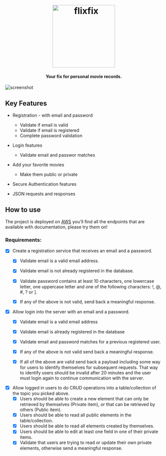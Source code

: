 <h1 align="center">
  <br>
  <img src="https://i.imgur.com/3jOQG7W.jpeg" alt="flixfix" width="200">
  <br>
</h1>
<h4 align="center">Your fix for personal movie records.</h4>

![screenshot](https://im5.ezgif.com/tmp/ezgif-5-28c9a625a9.gif)

## Key Features

* Registration - with email and password
    - Validate if email is valid
    - Validate if email is registered
    - Complete password validation

* Login features
    - Validate email and passwor matches

* Add your favorite movies
    - Make them public or private

* Secure Authentication features

* JSON requests and responses

## How to use

The project is deployed on [AWS](http://ec2-54-91-233-8.compute-1.amazonaws.com/api/docs) you'll find all the endpoints that are available with documentation, please try them on!

### Requirements:

* [X] Create a registration service that receives an email and a password.
    * [X] Validate email is a valid email address.
    * [X] Validate email is not already registered in the database.
    * [X] Validate password contains at least 10 characters, one lowercase letter, one uppercase letter and one of the following characters: !, @, #, ? or ].
    * [X] If any of the above is not valid, send back a meaningful response.


* [X] Allow login into the server with an email and a password.
    * [X] Validate email is a valid email address
    * [X] Validate email is already registered in the database
    * [X] Validate email and password matches for a previous registered user.
    * [X] If any of the above is not valid send back a meaningful response.
    * [X] If all of the above are valid send back a payload including some way for users to identify themselves for subsequent requests. That way to identify users should be invalid after 20 minutes and the user must login again to continue communication with the server.


* [X] Allow logged in users to do CRUD operations into a table/collection of the topic you picked above.
    * [X] Users should be able to create a new element that can only be retrieved by themselves (Private item), or that can be retrieved by others (Public item).
    * [X] Users should be able to read all public elements in the table/collection.
    * [X] Users should be able to read all elements created by themselves.
    * [X] Users should be able to edit at least one field in one of their private items.
    * [X] Validate that users are trying to read or update their own private elements, otherwise send a meaningful response.

